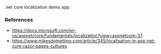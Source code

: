 .net core localization demo app. 

### References

- https://docs.microsoft.com/en-us/aspnet/core/fundamentals/localization?view=aspnetcore-3.1
- https://www.mikesdotnetting.com/article/345/localisation-in-asp-net-core-razor-pages-cultures
